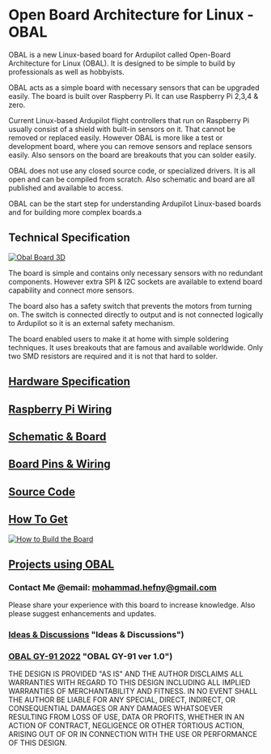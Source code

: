# Open Board Architecture for Linux - OBAL

OBAL is a new Linux-based board for Ardupilot called Open-Board Architecture for Linux  (OBAL). It is designed to be simple to build by professionals as well as hobbyists.

OBAL acts as a simple board with necessary sensors that can be upgraded easily. The board is built over Raspberry Pi. It can use Raspberry Pi 2,3,4 & zero.

Current Linux-based Ardupilot flight controllers that run on Raspberry Pi usually consist of a shield with built-in sensors on it. That cannot be removed or replaced easily. However OBAL is more like a test or development board, where you can remove sensors and replace sensors easily. Also sensors on the board are breakouts that you can solder easily.

OBAL does not use any closed source code, or specialized drivers. It is all open and can be compiled from scratch. Also schematic and board are all published and available to access.

OBAL can be the start step for understanding Ardupilot Linux-based boards and for building more complex boards.a

## Technical Specification

[![Obal Board 3D](https://raw.githubusercontent.com/HefnySco/OBAL/main/images/Obal3D.png "Obal Board 3D")](https://raw.githubusercontent.com/HefnySco/OBAL/main/images/Obal3D.png "Obal Board 3D")

The board is simple and contains only necessary sensors with no redundant components. However extra SPI & I2C sockets are available to extend board capability and connect more sensors. 

The board also has a safety switch that prevents the motors from turning on. The switch is connected directly to output and is not connected logically to Ardupilot so it is an external safety mechanism.


The board enabled users to make it at home with simple soldering techniques. It uses breakouts that are famous and available worldwide. Only two SMD resistors are required and it is not that hard to solder.


## [Hardware Specification](https://github.com/HefnySco/OBAL/blob/main/HardwareSpecs.md "Hardware Specification")


## [Raspberry Pi Wiring](https://github.com/HefnySco/OBAL/blob/main/RPIWiring.md "Raspberry Pi Wiring")



## [Schematic & Board](https://github.com/HefnySco/OBAL/blob/main/Schematic_and_Board.md "Schematic & Board")

## [Board Pins & Wiring](https://github.com/HefnySco/OBAL/blob/main/BoardPins.md "How To Get")


## [Source Code](https://github.com/HefnySco/OBAL/blob/main/SourceCode.md "Source Code")


## [How To Get](https://github.com/HefnySco/OBAL/blob/main/HowToGet.md "How To Get")


[![How to Build the Board](https://raw.githubusercontent.com/HefnySco/OBAL/main/images/youtube.png)](https://youtu.be/IYnP74YXaKA "How to Build the Board")



## [Projects using OBAL](https://github.com/HefnySco/OBAL/blob/main/Projects.md "Projects using OBAL")

### Contact Me @email: mohammad.hefny@gmail.com

Please share your experience with this board to increase knowledge. Also please suggest enhancements and updates.

### [Ideas & Discussions](https://github.com/HefnySco/OBAL/discussions) "Ideas & Discussions")


### [OBAL GY-91 2022](https://github.com/HefnySco/OBAL/blob/main/OBAL_GY-91.md) "OBAL GY-91 ver 1.0")


THE DESIGN IS PROVIDED "AS IS" AND THE AUTHOR DISCLAIMS ALL WARRANTIES WITH REGARD TO THIS DESIGN INCLUDING ALL IMPLIED WARRANTIES OF MERCHANTABILITY AND FITNESS. IN NO EVENT SHALL THE AUTHOR BE LIABLE FOR ANY SPECIAL, DIRECT, INDIRECT, OR CONSEQUENTIAL DAMAGES OR ANY DAMAGES WHATSOEVER RESULTING FROM LOSS OF USE, DATA OR PROFITS, WHETHER IN AN ACTION OF CONTRACT, NEGLIGENCE OR OTHER TORTIOUS ACTION, ARISING OUT OF OR IN CONNECTION WITH THE USE OR PERFORMANCE OF THIS DESIGN.